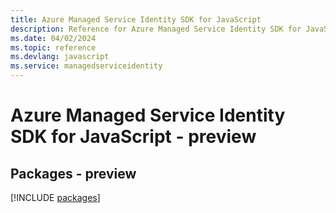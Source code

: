 ```yaml
---
title: Azure Managed Service Identity SDK for JavaScript
description: Reference for Azure Managed Service Identity SDK for JavaScript
ms.date: 04/02/2024
ms.topic: reference
ms.devlang: javascript
ms.service: managedserviceidentity
---
```

# Azure Managed Service Identity SDK for JavaScript - preview
## Packages - preview
[!INCLUDE [packages](managed-service-identity-index.md)]